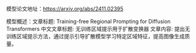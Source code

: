 模型论文地址：https://arxiv.org/abs/2411.02395

模型概述：文章标题: Training-free Regional Prompting for Diffusion Transformers
中文文章标题: 无训练区域提示用于扩散变换器
文章内容: 提出无训练区域提示方法，通过提示引导扩散模型学习特定区域特征，提高图像生成质量。
